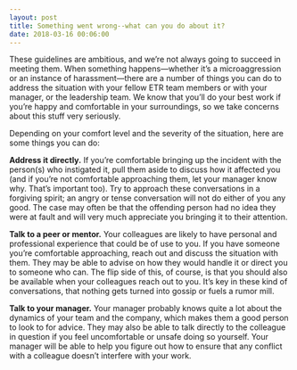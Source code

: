 ```yaml
---
layout: post
title: Something went wrong--what can you do about it?
date: 2018-03-16 00:06:00
---
```


These guidelines are ambitious, and we’re not always going to succeed in meeting them. When something happens—whether it’s a microaggression or an instance of harassment—there are a number of things you can do to address the situation with your fellow ETR team members or with your manager, or the leadership team. We know that you’ll do your best work if you’re happy and comfortable in your surroundings, so we take concerns about this stuff very seriously. 

Depending on your comfort level and the severity of the situation, here are some things you can do:

 **Address it directly.** If you’re comfortable bringing up the incident with the person(s) who instigated it, pull them aside to discuss how it affected you (and if you’re not comfortable approaching them, let your manager  know why. That’s important too). Try to approach these conversations in a forgiving spirit; an angry or tense conversation will not do either of you any good. The case may often be that the offending person had no idea they were at fault and will very much appreciate you bringing it to their attention. 

**Talk to a peer or mentor.** Your colleagues are likely to have personal and professional experience that could be of use to you. If you have someone you’re comfortable approaching, reach out and discuss the situation with them. They may be able to advise on how they would handle it or direct you to someone who can. The flip side of this, of course, is that you should also be available when your colleagues reach out to you. It’s key in these kind of conversations, that nothing gets turned into gossip or fuels a rumor mill. 

**Talk to your manager.** Your manager probably knows quite a lot about the dynamics of your team and the company, which makes them a good person to look to for advice. They may also be able to talk directly to the colleague in question if you feel uncomfortable or unsafe doing so yourself. Your manager will be able to help you figure out how to ensure that any conflict with a colleague doesn’t interfere with your work.